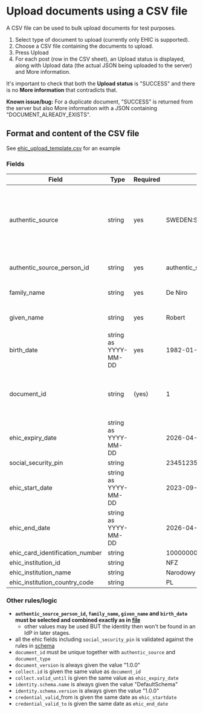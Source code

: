 # Upload documents using a CSV file

A CSV file can be used to bulk upload documents for test purposes. 

1. Select type of document to upload (currently only EHIC is supported).
2. Choose a CSV file containing the documents to upload.
3. Press Upload
4. For each post (row in the CSV sheet), an Upload status is displayed, along with Upload data (the actual JSON being uploaded to the server) and More information.

It's important to check that both the **Upload status** is "SUCCESS" and there is no **More information** that contradicts that. 

**Known issue/bug:** For a duplicate document, "SUCCESS" is returned from the server but also More information with a JSON containing "DOCUMENT_ALREADY_EXISTS".

## Format and content of the CSV file

See [ehic_upload_template.csv](ehic_upload_template.csv) for an example

### Fields

| Field | Type | Required | Example | Comments |
|--|--|--|--|--|
| authentic_source | string | yes | SWEDEN:SUNET:EHIC | The authentic source to simulate in the test, make it unique for your organisation |
| authentic_source_person_id | string | yes | authentic_source_person_id_70 | Must be selected from [file](https://github.com/dc4eu/vc/blob/main/users_paris.csv) |
| family_name |string | yes | De Niro | Must be selected from [file](https://github.com/dc4eu/vc/blob/main/users_paris.csv) |	
| given_name |string | yes | Robert | Must be selected from [file](https://github.com/dc4eu/vc/blob/main/users_paris.csv) |
| birth_date |string as YYYY-MM-DD| yes |1982-01-15 | Must be selected from [file](https://github.com/dc4eu/vc/blob/main/users_paris.csv) |
| document_id | string | (yes) | 1 | leave field empty to have the system generate a unique one |
| ehic_expiry_date | string as YYYY-MM-DD || 	2026-04-12 ||
| social_security_pin | string | | 23451235 ||
| ehic_start_date | string as YYYY-MM-DD || 2023-09-08 ||
| ehic_end_date | string as YYYY-MM-DD || 2026-04-12 ||
| ehic_card_identification_number | string || 10000000000000000001 ||
| ehic_institution_id | string || NFZ ||
| ehic_institution_name | string || Narodowy Fundusz Zdrowia ||
| ehic_institution_country_code | string || PL ||

### Other rules/logic
- **`authentic_source_person_id`, `family_name`, `given_name` and `birth_date` must be selected and combined exactly as in [file](https://github.com/dc4eu/vc/blob/main/users_paris.csv)**
  - other values may be used BUT the identity then won't be found in an IdP in later stages.
- all the ehic fields including `social_security_pin` is validated against the rules in [schema](https://github.com/dc4eu/vc/blob/main/standards/schema_ehic.json)
- `document_id` must be unique together with `authentic_source` and `document_type`
- `document_version` is always given the value "1.0.0"
- `collect.id` is given the same value as `document_id`
- `collect.valid_until` is given the same value as `ehic_expiry_date`
- `identity.schema.name` is always given the value "DefaultSchema"
- `identity.schema.version` is always given the value "1.0.0"
- `credential_valid`_from is given the same date as `ehic_startdate`
- `credential_valid_to` is given the same date as `ehic_end_date`
